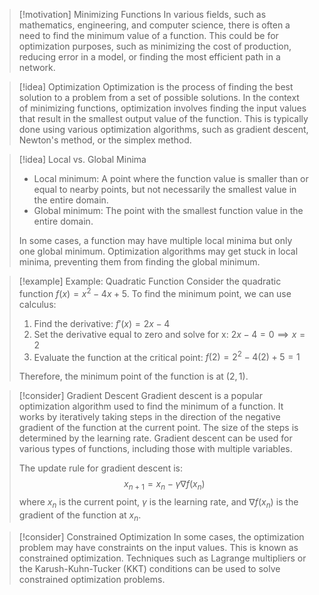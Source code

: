 > [!motivation] Minimizing Functions
> In various fields, such as mathematics, engineering, and computer science, there is often a need to find the minimum value of a function. This could be for optimization purposes, such as minimizing the cost of production, reducing error in a model, or finding the most efficient path in a network.

> [!idea] Optimization
> Optimization is the process of finding the best solution to a problem from a set of possible solutions. In the context of minimizing functions, optimization involves finding the input values that result in the smallest output value of the function. This is typically done using various optimization algorithms, such as gradient descent, Newton's method, or the simplex method.

> [!idea] Local vs. Global Minima
> - Local minimum: A point where the function value is smaller than or equal to nearby points, but not necessarily the smallest value in the entire domain.
> - Global minimum: The point with the smallest function value in the entire domain.
> 
> In some cases, a function may have multiple local minima but only one global minimum. Optimization algorithms may get stuck in local minima, preventing them from finding the global minimum.

> [!example] Example: Quadratic Function
> Consider the quadratic function $f(x) = x^2 - 4x + 5$. To find the minimum point, we can use calculus:
> 1. Find the derivative: $f'(x) = 2x - 4$
> 2. Set the derivative equal to zero and solve for x: $2x - 4 = 0 \implies x = 2$
> 3. Evaluate the function at the critical point: $f(2) = 2^2 - 4(2) + 5 = 1$
> 
> Therefore, the minimum point of the function is at $(2, 1)$.
> 


> [!consider] Gradient Descent
> Gradient descent is a popular optimization algorithm used to find the minimum of a function. It works by iteratively taking steps in the direction of the negative gradient of the function at the current point. The size of the steps is determined by the learning rate. Gradient descent can be used for various types of functions, including those with multiple variables.
> 
> The update rule for gradient descent is:
> $$
> x_{n+1} = x_n - \gamma \nabla f(x_n)
> $$
> where $x_n$ is the current point, $\gamma$ is the learning rate, and $\nabla f(x_n)$ is the gradient of the function at $x_n$.

> [!consider] Constrained Optimization
> In some cases, the optimization problem may have constraints on the input values. This is known as constrained optimization. Techniques such as Lagrange multipliers or the Karush-Kuhn-Tucker (KKT) conditions can be used to solve constrained optimization problems.